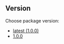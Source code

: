 ## Version

Choose package version:

* [latest (1.0.0)](/latest/ ':ignore :target=_self')
* [1.0.0](/1.0.0/ ':ignore :target=_self')